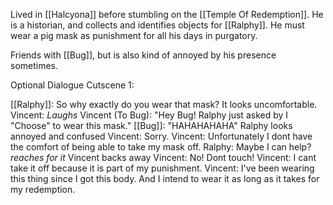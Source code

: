 Lived in [[Halcyona]] before stumbling on the [[Temple Of Redemption]]. He is a historian, and collects and identifies objects for [[Ralphy]]. He must wear a pig mask as punishment for all his days in purgatory.

Friends with [[Bug]], but is also kind of annoyed by his presence sometimes.


Optional Dialogue Cutscene 1:

[[Ralphy]]: So why exactly do you wear that mask? It looks uncomfortable.
Vincent: *Laughs*
Vincent (To Bug): "Hey Bug! Ralphy just asked by I "Choose" to wear this mask."
[[Bug]]: "HAHAHAHAHA"
Ralphy looks annoyed and confused
Vincent: Sorry.
Vincent: Unfortunately I dont have the comfort of being able to take my mask off.
Ralphy: Maybe I can help? *reaches for it*
Vincent backs away
Vincent: No! Dont touch!
Vincent: I cant take it off because it is part of my punishment.
Vincent: I've been wearing this thing since I got this body. And I intend to wear it as long as it takes for my redemption.
